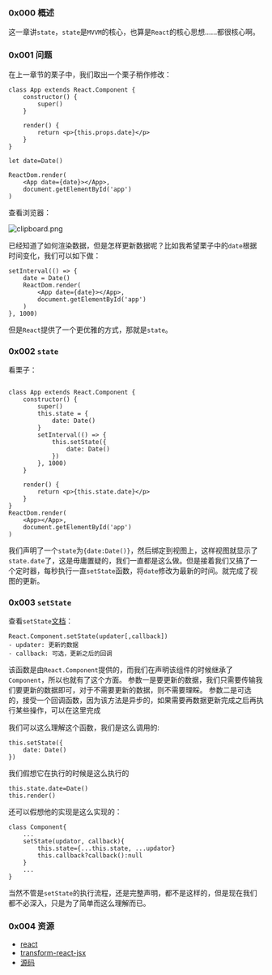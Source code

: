 ### 0x000 概述
这一章讲`state`，`state`是`MVVM`的核心，也算是`React`的核心思想......都很核心啊。

### 0x001 问题
在上一章节的栗子中，我们取出一个栗子稍作修改：
```
class App extends React.Component {
    constructor() {
        super()
    }

    render() {
        return <p>{this.props.date}</p>
    }
}

let date=Date()

ReactDom.render(
    <App date={date}></App>,
    document.getElementById('app')
)
```
查看浏览器：

![clipboard.png](/img/bVbfVsu)

已经知道了如何渲染数据，但是怎样更新数据呢？比如我希望栗子中的`date`根据时间变化，我们可以如下做：
```
setInterval(() => {
    date = Date()
    ReactDom.render(
        <App date={date}></App>,
        document.getElementById('app')
    )
}, 1000)
```
但是`React`提供了一个更优雅的方式，那就是`state`。
### 0x002 `state`
看栗子：
```

class App extends React.Component {
    constructor() {
        super()
        this.state = {
            date: Date()
        }
        setInterval(() => {
            this.setState({
                date: Date()
            })
        }, 1000)
    }

    render() {
        return <p>{this.state.date}</p>
    }
}
ReactDom.render(
    <App></App>,
    document.getElementById('app')
)

```
我们声明了一个`state`为`{date:Date()}`，然后绑定到视图上，这样视图就显示了`state.date`了，这是毋庸置疑的，我们一直都是这么做。但是接着我们又搞了一个定时器，每秒执行一直`setState`函数，将`date`修改为最新的时间。就完成了视图的更新。

### 0x003 `setState`
查看`setState`[文档](https://reactjs.org/docs/react-component.html#setstate)：
```
React.Component.setState(updater[,callback])
- updater: 更新的数据
- callback: 可选，更新之后的回调
```
该函数是由`React.Component`提供的，而我们在声明该组件的时候继承了`Component`，所以也就有了这个方面。
参数一是要更新的数据，我们只需要传输我们要更新的数据即可，对于不需要更新的数据，则不需要理睬。
参数二是可选的，接受一个回调函数，因为该方法是异步的，如果需要再数据更新完成之后再执行某些操作，可以在这里完成

我们可以这么理解这个函数，我们是这么调用的:
```
this.setState({
    date: Date()
})        
```
我们假想它在执行的时候是这么执行的
```
this.state.date=Date()
this.render()
```
还可以假想他的实现是这么实现的：
```
class Component{
    ...
    setState(updator, callback){
        this.state={...this.state, ...updator}
        this.callback?callback():null
    }
    ...
}
```
当然不管是`setState`的执行流程，还是完整声明，都不是这样的，但是现在我们都不必深入，只是为了简单而这么理解而已。
### 0x004 资源

- [react](https://reactjs.org/)
- [transform-react-jsx](https://babeljs.io/docs/en/babel-plugin-transform-react-jsx)
- [源码](https://github.com/followWinter/react-study)
